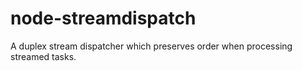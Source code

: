 node-streamdispatch
===================

A duplex stream dispatcher which preserves order when processing streamed tasks.
